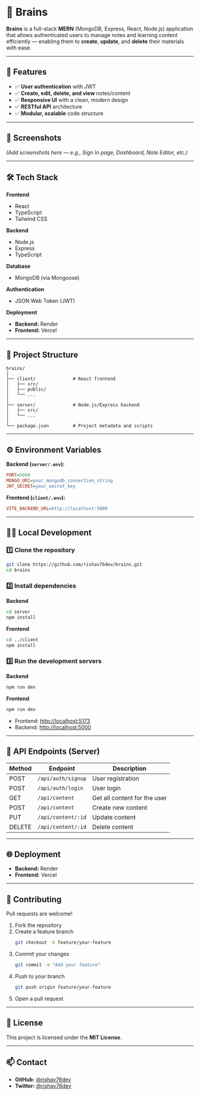 # 🧠 Brains

**Brains** is a full-stack **MERN** (MongoDB, Express, React, Node.js) application that allows authenticated users to manage notes and learning content efficiently — enabling them to **create**, **update**, and **delete** their materials with ease.

---

## 🚀 Features
- ✅ **User authentication** with JWT
- ✅ **Create, edit, delete, and view** notes/content
- ✅ **Responsive UI** with a clean, modern design
- ✅ **RESTful API** architecture
- ✅ **Modular, scalable** code structure

---

## 📸 Screenshots
*(Add screenshots here — e.g., Sign In page, Dashboard, Note Editor, etc.)*

---

## 🛠️ Tech Stack

**Frontend**
- React
- TypeScript
- Tailwind CSS

**Backend**
- Node.js
- Express
- TypeScript

**Database**
- MongoDB (via Mongoose)

**Authentication**
- JSON Web Token (JWT)

**Deployment**
- **Backend:** Render
- **Frontend:** Vercel

---

## 📂 Project Structure
```
brains/
│
├── client/              # React frontend
│   ├── src/
│   ├── public/
│   └── ...
│
├── server/              # Node.js/Express backend
│   ├── src/
│   └── ...
│
└── package.json         # Project metadata and scripts
```

---

## ⚙️ Environment Variables

**Backend (`server/.env`):**
```ini
PORT=5000
MONGO_URI=your_mongodb_connection_string
JWT_SECRET=your_secret_key
```

**Frontend (`client/.env`):**
```ini
VITE_BACKEND_URL=http://localhost:5000
```

---

## 🧑‍💻 Local Development

### 1️⃣ Clone the repository
```bash
git clone https://github.com/rishav76dev/brains.git
cd brains
```

### 2️⃣ Install dependencies

**Backend**
```bash
cd server
npm install
```

**Frontend**
```bash
cd ../client
npm install
```

### 3️⃣ Run the development servers

**Backend**
```bash
npm run dev
```


**Frontend**
```bash
npm run dev
```

- Frontend: [http://localhost:5173](http://localhost:5173)
- Backend: [http://localhost:5000](http://localhost:5000)

---

## 🧪 API Endpoints (Server)

| Method | Endpoint           | Description                  |
|--------|-------------------|------------------------------|
| POST   | `/api/auth/signup` | User registration            |
| POST   | `/api/auth/login`  | User login                   |
| GET    | `/api/content`     | Get all content for the user |
| POST   | `/api/content`     | Create new content           |
| PUT    | `/api/content/:id` | Update content               |
| DELETE | `/api/content/:id` | Delete content               |

---

## 🌐 Deployment

- **Backend:** Render
- **Frontend:** Vercel

---

## 🙌 Contributing

Pull requests are welcome!

1. Fork the repository
2. Create a feature branch
   ```bash
   git checkout -b feature/your-feature
   ```
3. Commit your changes
   ```bash
   git commit -m "Add your feature"
   ```
4. Push to your branch
   ```bash
   git push origin feature/your-feature
   ```
5. Open a pull request

---

## 📝 License

This project is licensed under the **MIT License**.

---

## 📫 Contact

- **GitHub:** [@rishav76dev](https://github.com/rishav76dev)
- **Twitter:** [@rishav76dev](https://twitter.com/rishav76)
